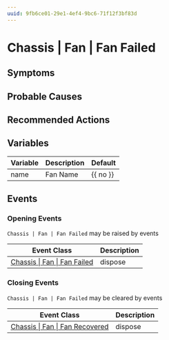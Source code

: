 ```yaml
---
uuid: 9fb6ce01-29e1-4ef4-9bc6-71f12f3bf83d
---
```

# Chassis | Fan | Fan Failed

## Symptoms

## Probable Causes

## Recommended Actions

## Variables

| Variable | Description | Default  |
| -------- | ----------- | -------- |
| name     | Fan Name    | {{ no }} |

## Events

### Opening Events
`Chassis | Fan | Fan Failed` may be raised by events

| Event Class                                                                             | Description |
| --------------------------------------------------------------------------------------- | ----------- |
| [Chassis \| Fan \| Fan Failed](ref://event-classes-reference/chassis/fan/fan-failed.md) | dispose     |

### Closing Events
`Chassis | Fan | Fan Failed` may be cleared by events

| Event Class                                                                                   | Description |
| --------------------------------------------------------------------------------------------- | ----------- |
| [Chassis \| Fan \| Fan Recovered](ref://event-classes-reference/chassis/fan/fan-recovered.md) | dispose     |

